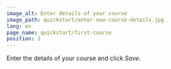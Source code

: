 ```yaml
---
image_alt: Enter details of your course
image_path: quickstart/enter-new-course-details.jpg
lang: en
page_name: quickstart/first-course
position: 2
---
```


Enter the details of your course and click *Save*.
